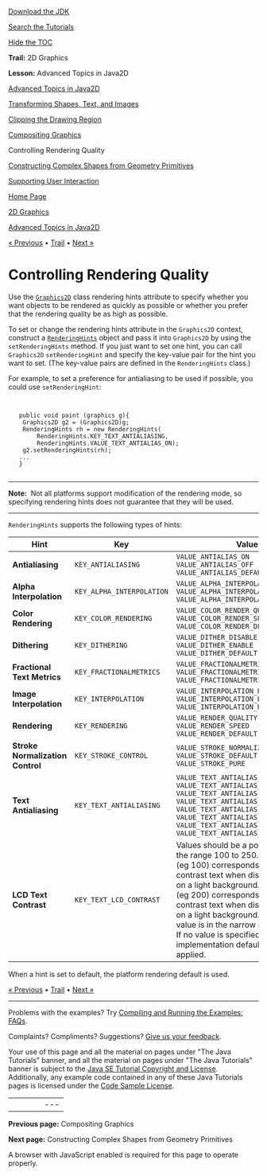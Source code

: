 [Download
the JDK](http://java.sun.com/javase/6/download.jsp)
  
[Search the
Tutorials](../../search.html)
  
[Hide the TOC](javascript:toggleLeft())

**Trail:** 2D Graphics
  
**Lesson:** Advanced Topics in Java2D

[Advanced Topics in Java2D](index.html)

[Transforming Shapes, Text, and Images](transforming.html)

[Clipping the Drawing Region](clipping.html)

[Compositing Graphics](compositing.html)

Controlling Rendering Quality

[Constructing Complex Shapes from Geometry Primitives](complexshapes.html)

[Supporting User Interaction](user.html)

[Home Page](../../index.html)
>
[2D Graphics](../index.html)
>
[Advanced Topics in Java2D](index.html)

[« Previous](compositing.html) • [Trail](../TOC.html) • [Next »](complexshapes.html)

# Controlling Rendering Quality

Use the
[`Graphics2D`](http://download.oracle.com/javase/7/docs/api/java/awt/Graphics2D.html) class rendering hints attribute to
specify whether you want objects to be rendered as quickly as possible
or whether you prefer that the rendering quality be as high as
possible.

To set or change the rendering hints attribute in the `Graphics2D`
context, construct a
[`RenderingHints`](http://download.oracle.com/javase/7/docs/api/java/awt/RenderingHints.html) object and
pass it into `Graphics2D` by using the `setRenderingHints` method.
If you just want to set one hint, you can call `Graphics2D`
`setRenderingHint` and specify the key-value pair for the
hint you want to set. (The key-value pairs are defined in the
`RenderingHints` class.)

For example, to set a preference for antialiasing to be used if
possible, you could use `setRenderingHint`:

```


   public void paint (graphics g){
   	Graphics2D g2 = (Graphics2D)g;
	RenderingHints rh = new RenderingHints(
		RenderingHints.KEY_TEXT_ANTIALIASING,
		RenderingHints.VALUE_TEXT_ANTIALIAS_ON);
	g2.setRenderingHints(rh);
   ...
   }
	

```

---

**Note:** 
Not all platforms support modification of the rendering mode, so
specifying rendering hints does not guarantee that they will be
used.

---

`RenderingHints` supports the following types of hints:

| Hint | Key | Values |
| --- | --- | --- |
| **Antialiasing** | `KEY_ANTIALIASING` | `VALUE_ANTIALIAS_ON`  `VALUE_ANTIALIAS_OFF`   `VALUE_ANTIALIAS_DEFAULT` |
| **Alpha Interpolation** | `KEY_ALPHA_INTERPOLATION` | `VALUE_ALPHA_INTERPOLATION_QUALITY`  `VALUE_ALPHA_INTERPOLATION_SPEED`  `VALUE_ALPHA_INTERPOLATION_DEFAULT` |
| **Color Rendering** | `KEY_COLOR_RENDERING` | `VALUE_COLOR_RENDER_QUALITY`  `VALUE_COLOR_RENDER_SPEED`  `VALUE_COLOR_RENDER_DEFAULT` |
| **Dithering** | `KEY_DITHERING` | `VALUE_DITHER_DISABLE`  `VALUE_DITHER_ENABLE`   `VALUE_DITHER_DEFAULT` |
| **Fractional Text Metrics** | `KEY_FRACTIONALMETRICS` | `VALUE_FRACTIONALMETRICS_ON`  `VALUE_FRACTIONALMETRICS_OFF`  `VALUE_FRACTIONALMETRICS_DEFAULT` |
| **Image Interpolation** | `KEY_INTERPOLATION` | `VALUE_INTERPOLATION_BICUBIC`  `VALUE_INTERPOLATION_BILINEAR`  `VALUE_INTERPOLATION_NEAREST_NEIGHBOR` |
| **Rendering** | `KEY_RENDERING` | `VALUE_RENDER_QUALITY`  `VALUE_RENDER_SPEED`  `VALUE_RENDER_DEFAULT` |
| **Stroke Normalization Control** | `KEY_STROKE_CONTROL` | `VALUE_STROKE_NORMALIZE`  `VALUE_STROKE_DEFAULT`  `VALUE_STROKE_PURE` |
| **Text Antialiasing** | `KEY_TEXT_ANTIALIASING` | `VALUE_TEXT_ANTIALIAS_ON`  `VALUE_TEXT_ANTIALIAS_OFF`  `VALUE_TEXT_ANTIALIAS_DEFAULT`  `VALUE_TEXT_ANTIALIAS_GASP`  `VALUE_TEXT_ANTIALIAS_LCD_HRGB`  `VALUE_TEXT_ANTIALIAS_LCD_HBGR`  `VALUE_TEXT_ANTIALIAS_LCD_VRGB`  `VALUE_TEXT_ANTIALIAS_LCD_VBGR` |
| **LCD Text Contrast** | `KEY_TEXT_LCD_CONTRAST` | Values should be a positive integer in the range 100 to 250. A lower value (eg 100) corresponds to higher contrast text when displaying dark text on a light background. A higher value (eg 200) corresponds to lower contrast text when displaying dark text on a light background. A typical useful value is in the narrow range 140-180. If no value is specified, a system or implementation default value will be applied. |

When a hint is set to default, the platform rendering default is used.

[« Previous](compositing.html)
•
[Trail](../TOC.html)
•
[Next »](complexshapes.html)

---

Problems with the examples? Try [Compiling and Running
the Examples: FAQs](../../information/run-examples.html).
  
Complaints? Compliments? Suggestions? [Give
us your feedback](http://download.oracle.com/javase/feedback.html).

Your use of this page and all the material on pages under "The Java Tutorials" banner,
and all the material on pages under "The Java Tutorials" banner is subject to the [Java SE Tutorial Copyright
and License](../../information/license.html).
Additionally, any example code contained in any of these Java
Tutorials pages is licensed under the
[Code
Sample License](http://developers.sun.com/license/berkeley_license.html).

|  |  |  |  |  |
| --- | --- | --- | --- | --- |
| |  |  | | --- | --- | | duke image | Oracle logo | | [About Oracle](http://www.oracle.com/us/corporate/index.html) | [Oracle Technology Network](http://www.oracle.com/technology/index.html) | [Terms of Service](https://www.samplecode.oracle.com/servlets/CompulsoryClickThrough?type=TermsOfService) | Copyright © 1995, 2011 Oracle and/or its affiliates. All rights reserved. |

**Previous page:** Compositing Graphics
  
**Next page:** Constructing Complex Shapes from Geometry Primitives




A browser with JavaScript enabled is required for this page to operate properly.